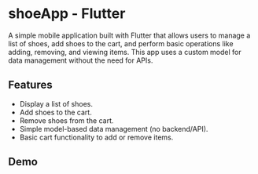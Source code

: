 # shoeApp - Flutter
A simple mobile application built with Flutter that allows users to manage a list of shoes, add shoes to the cart, and perform basic operations like adding, removing, and viewing items. This app uses a custom model for data management without the need for APIs.

## Features
- Display a list of shoes.
- Add shoes to the cart.
- Remove shoes from the cart.
- Simple model-based data management (no backend/API).
- Basic cart functionality to add or remove items.
## Demo
